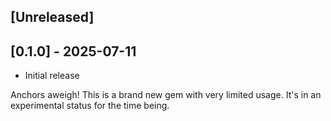 ## [Unreleased]

## [0.1.0] - 2025-07-11

- Initial release

Anchors aweigh! This is a brand new gem with very limited usage. It's in an experimental status for the time being.
